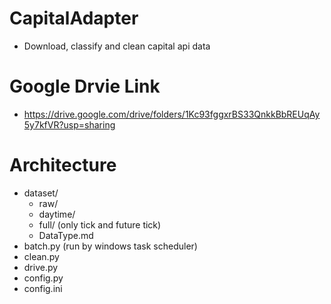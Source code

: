 # CapitalAdapter
 - Download, classify and clean capital api data

# Google Drvie Link
 - https://drive.google.com/drive/folders/1Kc93fggxrBS33QnkkBbREUqAy5y7kfVR?usp=sharing

# Architecture
 - dataset/
   - raw/
   - daytime/
   - full/ (only tick and future tick)
   - DataType.md
 - batch.py (run by windows task scheduler)
 - clean.py
 - drive.py
 - config.py
 - config.ini


